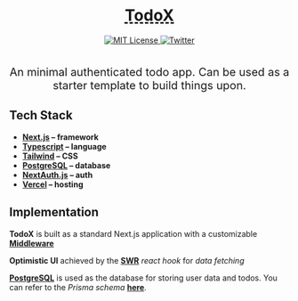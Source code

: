 <div align="center" >
  <h1 
    align="center"
    style="text-decoration:underline;text-decoration-style:dashed"
  >TodoX</h1>
  <a href="https://github.com/trpc/trpc/blob/main/LICENSE">
    <img alt="MIT License" src="https://img.shields.io/github/license/trpc/trpc" />
  </a>
  <a href="https://twitter.com/lohxt">
    <img alt="Twitter" src="https://img.shields.io/twitter/url.svg?label=%40lohxt&style=social&url=https%3A%2F%2Ftwitter.com%2Flohxt" />
  </a>
  <br />
  <br />
</div>

<p align="center" style="font-weight:400;font-size:20px;">
  An minimal authenticated todo app. Can be used as a starter template to build things upon.
</p>

## Tech Stack

- **[Next.js](https://nextjs.org/) – framework**
- **[Typescript](https://www.typescriptlang.org/) – language**
- **[Tailwind](https://tailwindcss.com/) – CSS**
- **[PostgreSQL](https://railway.app/) – database**
- **[NextAuth.js](https://next-auth.js.org/) – auth**
- **[Vercel](https://vercel.com/) – hosting**

## Implementation

**TodoX** is built as a standard Next.js application with a customizable **[Middleware](https://nextjs.org/docs/advanced-features/middleware)**

**Optimistic UI** achieved by the **[SWR](https://github.com/vercel/swr)** _react hook_ for _data fetching_

**[PostgreSQL](https://www.railway.app/)** is used as the database for storing user data and todos. You can refer to the _Prisma schema_ **[here](/prisma/schema.prisma)**.
